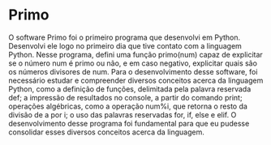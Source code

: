 # Primo
O software Primo foi o primeiro programa que desenvolvi em Python. Desenvolvi ele logo no primeiro dia que tive contato com a linguagem Python. Nesse programa, defini uma função primo(num) capaz de explicitar se o número  num é primo ou não, e em caso negativo, explicitar quais são os números divisores de num.   Para o desenvolvimento desse software, foi necessário estudar e compreender diversos conceitos acerca da linguagem Python, como a definição de funções, delimitada pela palavra reservada def; a impressão de resultados no console, a partir do comando print; operações algébricas, como a operação num%i, que retorna o resto da divisão de a por i; o uso das palavras reservadas for, if, else e elif.   O desenvolvimento desse programa foi fundamental para que eu pudesse consolidar esses diversos conceitos acerca da linguagem.
